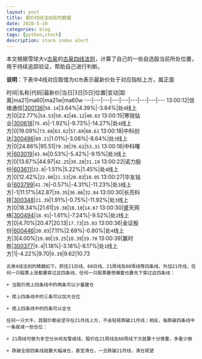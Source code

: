 ```yaml
---
layout: post
title: 股价四线法则实时数据
date: 2020-5-10
categories: blog
tags: [python,stock]
description: stock index alert
---
```



本文根据雪球大v[古泉](https://xueqiu.com/u/7148646888)的[古泉四线法则](https://xueqiu.com/7148646888/130498192)，计算了自己的一些自选股当前所处位置，用于持续追踪验证，帮助自己进行判断。

**说明**：下表中4线对应取值为`红色`表示最新价处于对应指标上方，属正面

时间|名称|代码|最新价|当日|3日|5日|位置|变动|距离|ma21|ma60|ma21w|ma60w
---|---|---|---|---|---|---|---|---
13:00:12|信维通信|[300136](https://xueqiu.com/S/SZ300136)|`58.14`|3.64%|4.39%|-3.84%|处`4`线上方|0|22.77%|`54.53`|`50.42`|`46.12`|`40.63`
13:00:15|寒锐钴业|[300618](https://xueqiu.com/S/SZ300618)|`75.45`|-1.92%|-9.73%|-14.27%|处`4`线上方|0|19.09%|`73.66`|`63.62`|`57.69`|`60.61`
13:00:18|中科创达|[300496](https://xueqiu.com/S/SZ300496)|`89.21`|1.01%|-3.06%|-8.64%|处`3`线上方|0|24.86%|95.51|`79.30`|`70.61`|`53.31`
13:00:18|中科曙光|[603019](https://xueqiu.com/S/SH603019)|`43.94`|0.53%|-5.42%|-9.15%|处`3`线上方|0|13.67%|44.97|`42.25`|`39.20`|`31.19`
13:00:22|诺力股份|[603611](https://xueqiu.com/S/SH603611)|`22.8`|-1.51%|5.22%|1.45%|处`4`线上方|0|12.42%|`22.00`|`21.53`|`20.03`|`18.05`
13:00:27|华友钴业|[603799](https://xueqiu.com/S/SH603799)|`41.76`|-0.57%|-4.31%|-11.23%|处`3`线上方|-1|11.17%|42.87|`39.35`|`36.66`|`32.84`
13:00:30|长亮科技|[300348](https://xueqiu.com/S/SZ300348)|`21.39`|1.91%|-0.75%|-11.92%|处`3`线上方|0|18.34%|21.61|`19.38`|`18.10`|`14.67`
13:00:30|盛天网络|[300494](https://xueqiu.com/S/SZ300494)|`18.91`|-1.61%|-7.24%|-9.52%|处`2`线上方|0|4.70%|20.47|20.13|`17.73`|`15.03`
13:00:36|金证股份|[600446](https://xueqiu.com/S/SH600446)|`20.03`|7.11%|2.69%|-0.80%|处`4`线上方|3|4.00%|`19.80`|`19.25`|`18.39`|`19.70`
13:00:39|赢时胜|[300377](https://xueqiu.com/S/SZ300377)|`9.4`|1.18%|-3.18%|-8.17%|处`1`线上方|1|-4.22%|9.70|`9.39`|9.62|10.73

```
古泉4线法则的精髓如下。抓住21日线、60日线、21周线及60周线等四条线，外加21月线，任何一只股票上涨都要穿过这四条线，任何一只股票要想爆雷也要先下穿过这四条线：

+ 当股价爬上四条线中的两条可以少量建仓

+ 爬上四条线中的三条可以加大仓位

+ 爬上四条线中的四条可以全仓

任何一只大牛，其股价都会坚守在21月线上方，不会轻易跌破21月线；相反，每跌破四条线中一条就减一些仓位：

+ 21周线可做为多空分水岭及警戒线，股价在21周线及60周线下方就要十分慎重，多看少做

+ 跌破全部四条线就要大幅减仓，甚至清仓，一旦跌破21月线，清仓观望
```